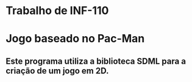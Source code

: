 # Trabalho de INF-110
# Jogo baseado no Pac-Man

## Este programa utiliza a biblioteca SDML para a criação de um jogo em 2D.
